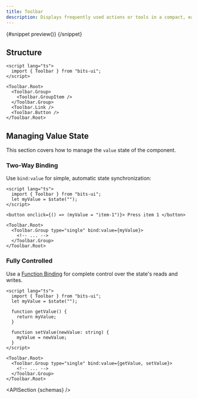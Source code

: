 ```yaml
---
title: Toolbar
description: Displays frequently used actions or tools in a compact, easily accessible bar.
---
```


<script>
	import { APISection, ComponentPreviewV2, ToolbarDemo } from '$lib/components/index.js'
	let { schemas } = $props()
</script>

<ComponentPreviewV2 name="toolbar-demo" componentName="Toolbar">

{#snippet preview()}
<ToolbarDemo slot="preview" />
{/snippet}

</ComponentPreviewV2>

## Structure

```svelte
<script lang="ts">
  import { Toolbar } from "bits-ui";
</script>

<Toolbar.Root>
  <Toolbar.Group>
    <Toolbar.GroupItem />
  </Toolbar.Group>
  <Toolbar.Link />
  <Toolbar.Button />
</Toolbar.Root>
```

## Managing Value State

This section covers how to manage the `value` state of the component.

### Two-Way Binding

Use `bind:value` for simple, automatic state synchronization:

```svelte
<script lang="ts">
  import { Toolbar } from "bits-ui";
  let myValue = $state("");
</script>

<button onclick={() => (myValue = "item-1")}> Press item 1 </button>

<Toolbar.Root>
  <Toolbar.Group type="single" bind:value={myValue}>
    <!-- ... -->
  </Toolbar.Group>
</Toolbar.Root>
```

### Fully Controlled

Use a [Function Binding](https://svelte.dev/docs/svelte/bind#Function-bindings) for complete control over the state's reads and writes.

```svelte
<script lang="ts">
  import { Toolbar } from "bits-ui";
  let myValue = $state("");

  function getValue() {
    return myValue;
  }

  function setValue(newValue: string) {
    myValue = newValue;
  }
</script>

<Toolbar.Root>
  <Toolbar.Group type="single" bind:value={getValue, setValue}>
    <!-- ... -->
  </Toolbar.Group>
</Toolbar.Root>
```

<APISection {schemas} />
